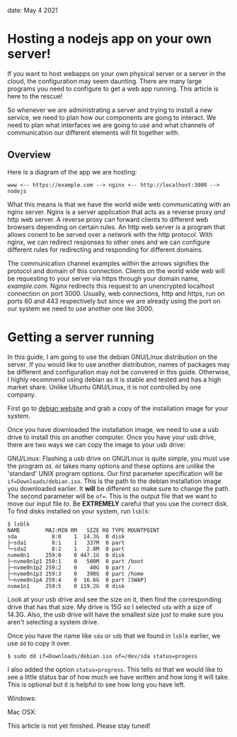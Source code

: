date: May 4 2021
# Hosting a nodejs app on your own server!

If you want to host webapps on your own physical server or
a server in the cloud, the configuration may seem daunting.
There are many large programs you need to configure to get
a web app running. This article is here to the rescue!

So whenever we are administrating a server and trying to
install a new service, we need to plan how our components
are going to interact. We need to plan what interfaces
we are going to use and what channels of communication
our different elements will fit together with.

## Overview

Here is a diagram of the app we are hosting:

```
www <-- https://example.com --> nginx <-- http://localhost:3000 --> nodejs
```

What this means is that we have the world wide web communicating
with an nginx server. Nginx is a server application that acts
as a reverse proxy *and* http web server. A reverse proxy can
forward clients to different web browsers depending on certain
rules. An http web server is a program that allows conent to
be served over a network with the http protocol. With nginx, we
can redirect responses to other ones and we can configure
different rules for redirecting and responding for different
domains.

The communication channel examples within the arrows signifies
the protocol and domain of this connection. Clients on the
world wide web will be requesting to your server via
https through your domain name, *example.com*. Nginx
redirects this request to an unencrypted localhost connection
on port 3000. Usually, web connections, http and https, run
on ports 80 and 443 respectively but since we are already using
the port on our system we need to use another one like 3000.

# Getting a server running
In this guide, I am going to use the debian GNU/Linux distribution
on the server. If you would like to use another distribution,
names of packages may be different and configuration may not
be convered in this guide. Otherwise, I highly recommend using
debian as it is stable and tested and has a high market share.
Unlike Ubuntu GNU/Linux, it is not controlled by one company.

First go to [debian website](https://debian.org) and grab
a copy of the installation image for your system.

Once you have downloaded the installation image, we need
to use a usb drive to install this on another computer. Once
you have your usb drive, there are two ways we can copy
the image to your usb drive:

GNU/Linux:
Flashing a usb drive on GNU/Linux is quite simple, you must
use the program `dd`. `dd` takes many options and these options
are unlike the 'standard' UNIX program options. Our first
parameter specification will be `if=Downloads/debian.iso`. This
is the path to the debian installation image you downloaded
earlier. It **will** be different so make sure to change
the path. The second parameter will be `of=`. This is the output
file that we want to move our input file *to*. Be **EXTREMELY**
careful that you use the correct disk. To find disks installed
on your system, run `lsblk`:

```
$ lsblk
NAME        MAJ:MIN RM   SIZE RO TYPE MOUNTPOINT
sda           8:0    1  14.3G  0 disk
├─sda1        8:1    1   337M  0 part
└─sda2        8:2    1   2.8M  0 part
nvme0n1     259:0    0 447.1G  0 disk
├─nvme0n1p1 259:1    0   500M  0 part /boot
├─nvme0n1p2 259:2    0    40G  0 part /
├─nvme0n1p3 259:3    0   390G  0 part /home
└─nvme0n1p4 259:4    0  16.6G  0 part [SWAP]
nvme1n1     259:5    0 119.2G  0 disk
```

Look at your usb drive and see the size on it, then find the corresponding
drive that has that size. My drive is 15G so I selected `sda` with a size
of 14.3G. Also, the usb drive will have the smallest size just to make sure
you aren't selecting a system drive.

Once you have the name like `sda` or `sdb` that we found in `lsblk` earlier,
we use `dd` to copy it over.

```
$ sudo dd if=Downloads/debian.iso of=/dev/sda status=progess
```

I also added the option `status=progress`. This tells `dd` that we would like
to see a little status bar of how much we have written and how long it will
take. This is optional but it is helpful to see how long you have left.

Windows:

Mac OSX:

This article is not yet finished. Please stay tuned!
